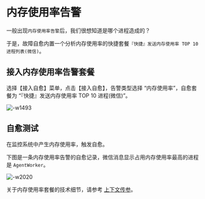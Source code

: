 # 内存使用率告警

一般出现`内存使用率告警`后，我们很想知道是哪个进程造成的？

于是，故障自愈内置一个分析内存使用率的快捷套餐`『快捷』发送内存使用率 TOP 10 进程列表(微信)`。

## 接入内存使用率告警套餐

选择【接入自愈】菜单，点击【接入自愈】，告警类型选择 “内存使用率”，自愈套餐为 “『快捷』发送内存使用率 TOP 10 进程(微信)”。

![-w1493](../assets/15682050716956.jpg)

## 自愈测试

在监控系统中产生内存使用率，触发自愈。

下图是一条内存使用率告警的自愈记录，微信消息显示占用内存使用率最高的进程是 `AgentWorker`。

![-w2020](../assets/14956178826478.jpg)

关于内存使用率套餐的技术细节，请参考 [上下文传参](Context_Parameters.md)。

